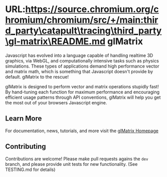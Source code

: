 URL:https://source.chromium.org/chromium/chromium/src/+/main:third_party\catapult\tracing\third_party\gl-matrix\README.md
glMatrix
=======================

Javascript has evolved into a language capable of handling realtime 3D graphics, 
via WebGL, and computationally intensive tasks such as physics simulations.
These types of applications demand high performance vector and matrix math,
which is something that Javascript doesn't provide by default.
glMatrix to the rescue!

glMatrix is designed to perform vector and matrix operations stupidly fast! By
hand-tuning each function for maximum performance and encouraging efficient
usage patterns through API conventions, glMatrix will help you get the most out
of your browsers Javascript engine.

Learn More
----------------------
For documentation, news, tutorials, and more visit the [glMatrix Homepage](http://glmatrix.net/)

Contributing
----------------------
Contributions are welcome! Please make pull requests agains the `dev` branch, 
and please provide unit tests for new functionality. (See TESTING.md for details)
